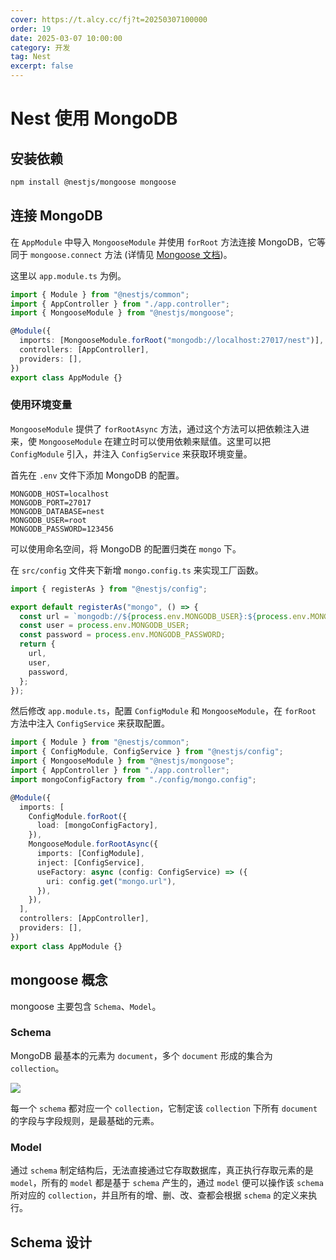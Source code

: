 ```yaml
---
cover: https://t.alcy.cc/fj?t=20250307100000
order: 19
date: 2025-03-07 10:00:00
category: 开发
tag: Nest
excerpt: false
---
```


# Nest 使用 MongoDB

## 安装依赖

```sh
npm install @nestjs/mongoose mongoose
```

## 连接 MongoDB

在 `AppModule` 中导入 `MongooseModule` 并使用 `forRoot` 方法连接 MongoDB，它等同于 `mongoose.connect` 方法 (详情见 [Mongoose 文档](https://mongoosejs.com/docs/connections.html))。

这里以 `app.module.ts` 为例。

```typescript
import { Module } from "@nestjs/common";
import { AppController } from "./app.controller";
import { MongooseModule } from "@nestjs/mongoose";

@Module({
  imports: [MongooseModule.forRoot("mongodb://localhost:27017/nest")],
  controllers: [AppController],
  providers: [],
})
export class AppModule {}
```

### 使用环境变量

`MongooseModule` 提供了 `forRootAsync` 方法，通过这个方法可以把依赖注入进来，使 `MongooseModule` 在建立时可以使用依赖来赋值。这里可以把 `ConfigModule` 引入，并注入 `ConfigService` 来获取环境变量。

首先在 `.env` 文件下添加 MongoDB 的配置。

```
MONGODB_HOST=localhost
MONGODB_PORT=27017
MONGODB_DATABASE=nest
MONGODB_USER=root
MONGODB_PASSWORD=123456
```

可以使用命名空间，将 MongoDB 的配置归类在 `mongo` 下。

在 `src/config` 文件夹下新增 `mongo.config.ts` 来实现工厂函数。

```typescript
import { registerAs } from "@nestjs/config";

export default registerAs("mongo", () => {
  const url = `mongodb://${process.env.MONGODB_USER}:${process.env.MONGODB_PASSWORD}@${process.env.MONGODB_HOST}:${process.env.MONGODB_PORT}/${process.env.MONGODB_DATABASE}`;
  const user = process.env.MONGODB_USER;
  const password = process.env.MONGODB_PASSWORD;
  return {
    url,
    user,
    password,
  };
});
```

然后修改 `app.module.ts`，配置 `ConfigModule` 和 `MongooseModule`，在 `forRoot` 方法中注入 `ConfigService` 来获取配置。

```typescript
import { Module } from "@nestjs/common";
import { ConfigModule, ConfigService } from "@nestjs/config";
import { MongooseModule } from "@nestjs/mongoose";
import { AppController } from "./app.controller";
import mongoConfigFactory from "./config/mongo.config";

@Module({
  imports: [
    ConfigModule.forRoot({
      load: [mongoConfigFactory],
    }),
    MongooseModule.forRootAsync({
      imports: [ConfigModule],
      inject: [ConfigService],
      useFactory: async (config: ConfigService) => ({
        uri: config.get("mongo.url"),
      }),
    }),
  ],
  controllers: [AppController],
  providers: [],
})
export class AppModule {}
```

## mongoose 概念

mongoose 主要包含 `Schema`、`Model`。

### Schema

MongoDB 最基本的元素为 `document`，多个 `document` 形成的集合为 `collection`。

![](https://happier-blog.oss-cn-qingdao.aliyuncs.com/NestStudyNotes/Nest%E4%BD%BF%E7%94%A8MongoDB01.jpg)

每一个 `schema` 都对应一个 `collection`，它制定该 `collection` 下所有 `document` 的字段与字段规则，是最基础的元素。

### Model

通过 `schema` 制定结构后，无法直接通过它存取数据库，真正执行存取元素的是 `model`，所有的 `model` 都是基于 `schema` 产生的，通过 `model` 便可以操作该 `schema` 所对应的 `collection`，并且所有的增、删、改、查都会根据 `schema` 的定义来执行。

## Schema 设计


